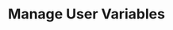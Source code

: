 ---
sidebar_position: 2
title: "Manage User Variables"
sidebar_label: "Manage User Variables"
description: "Configure user-specific environment variables in Alpine Linux systems - set personal variables, customize user environments, manage user profiles, and configure per-user settings."
keywords:
  - "alpine user variables"
  - "user environment"
  - "personal settings"
  - "user configuration"
  - "profile variables"
tags:
  - alpine
  - user-variables
  - user-environment
  - personal-settings
  - configuration
slug: /linux/alpine/configuration/environment-variables/manage-user-variables
---